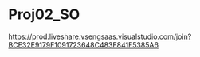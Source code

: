 # Proj02_SO

https://prod.liveshare.vsengsaas.visualstudio.com/join?BCE32E9179F1091723648C483F841F5385A6
